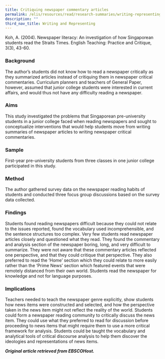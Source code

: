 ```yaml
---
title: Critiquing newspaper commentary articles
permalink: /elis/resources/read/research-summaries/writing-representing/critiquing-newspaper-commentary-article/
description: ""
third_nav_title: Writing and Representing
---
```

Koh, A. (2004). Newspaper literacy: An investigation of how Singaporean students read the Straits Times. English Teaching: Practice and Critique, 3(3), 43-60.

### Background

The author’s students did not know how to read a newspaper critically as they summarized articles instead of critiquing them in newspaper critical commentaries. Curriculum planners and teachers of General Paper, however, assumed that junior college students were interested in current affairs, and would thus not have any difficulty reading a newspaper.

### Aims

This study investigated the problems that Singaporean pre-university students in a junior college faced when reading newspapers and sought to conceptualize interventions that would help students move from writing summaries of newspaper articles to writing newspaper critical commentaries.

### Sample

First-year pre-university students from three classes in one junior college participated in this study.

### Method

The author gathered survey data on the newspaper reading habits of students and conducted three focus group discussions based on the survey data collected.

### Findings

Students found reading newspapers difficult because they could not relate to the issues reported, found the vocabulary used incomprehensible, and the sentence structures too complex. Very few students read newspaper articles closely and questioned what they read. They found the commentary and analysis section of the newspaper boring, long, and very difficult to summarize. They were not aware that these commentary articles reflected one perspective, and that they could critique that perspective. They also preferred to read the ‘Home’ section which they could relate to more easily rather than the ‘Prime News’ section which featured events that were remotely distanced from their own world. Students read the newspaper for knowledge and not for language purposes.

### Implications

Teachers needed to teach the newspaper genre explicitly, show students how news items were constructed and selected, and how the perspective taken in the news item might not reflect the reality of the world. Students could form a newspaper reading community to critically discuss the news item. They could use what they preferred to read for discussion before proceeding to news items that might require them to use a more critical framework for analysis. Students could be taught the vocabulary and analytical tools of critical discourse analysis to help them discover the ideologies and representations of news items.


_**Original article retrieved from EBSCOHost.**_  
